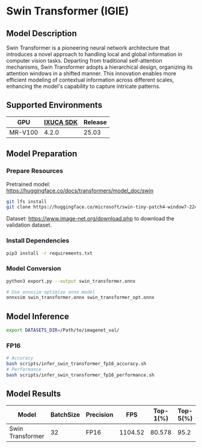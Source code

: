 # Swin Transformer (IGIE)

## Model Description

Swin Transformer is a pioneering neural network architecture that introduces a novel approach to handling local and global information in computer vision tasks. Departing from traditional self-attention mechanisms, Swin Transformer adopts a hierarchical design, organizing its attention windows in a shifted manner. This innovation enables more efficient modeling of contextual information across different scales, enhancing the model's capability to capture intricate patterns.

## Supported Environments

| GPU    | [IXUCA SDK](https://gitee.com/deep-spark/deepspark#%E5%A4%A9%E6%95%B0%E6%99%BA%E7%AE%97%E8%BD%AF%E4%BB%B6%E6%A0%88-ixuca) | Release |
|--------|-----------|---------|
| MR-V100 | 4.2.0     |  25.03  |

## Model Preparation

### Prepare Resources

Pretrained model: <https://huggingface.co/docs/transformers/model_doc/swin>

```bash
git lfs install
git clone https://huggingface.co/microsoft/swin-tiny-patch4-window7-224 swin-tiny-patch4-window7-224
```

Dataset: <https://www.image-net.org/download.php> to download the validation dataset.

### Install Dependencies

```bash
pip3 install -r requirements.txt
```

### Model Conversion

```bash
python3 export.py --output swin_transformer.onnx

# Use onnxsim optimize onnx model
onnxsim swin_transformer.onnx swin_transformer_opt.onnx
```

## Model Inference

```bash
export DATASETS_DIR=/Path/to/imagenet_val/
```

### FP16

```bash
# Accuracy
bash scripts/infer_swin_transformer_fp16_accuracy.sh
# Performance
bash scripts/infer_swin_transformer_fp16_performance.sh
```

## Model Results

| Model            | BatchSize | Precision | FPS     | Top-1(%) | Top-5(%) |
|------------------|-----------|-----------|---------|----------|----------|
| Swin Transformer | 32        | FP16      | 1104.52 | 80.578   | 95.2     |
